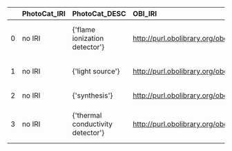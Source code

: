 |    | PhotoCat_IRI   | PhotoCat_DESC                     | OBI_IRI                                    | OBI_DESC                                   | OBI_DEF   |
|---:|:---------------|:----------------------------------|:-------------------------------------------|:-------------------------------------------|:----------|
|  0 | no IRI         | {'flame ionization detector'}     | http://purl.obolibrary.org/obo/OBI_0000521 | {'label': 'flame ionization detector'}     | []        |
|  1 | no IRI         | {'light source'}                  | http://purl.obolibrary.org/obo/OBI_0400065 | {'label': 'light source'}                  | []        |
|  2 | no IRI         | {'synthesis'}                     | http://purl.obolibrary.org/obo/OBI_0600040 | {'label': 'synthesis'}                     | []        |
|  3 | no IRI         | {'thermal conductivity detector'} | http://purl.obolibrary.org/obo/OBI_0000466 | {'label': 'thermal conductivity detector'} | []        |